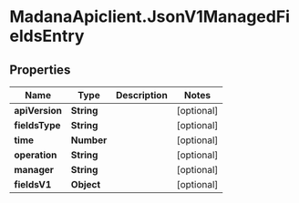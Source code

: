 # MadanaApiclient.JsonV1ManagedFieldsEntry

## Properties

Name | Type | Description | Notes
------------ | ------------- | ------------- | -------------
**apiVersion** | **String** |  | [optional] 
**fieldsType** | **String** |  | [optional] 
**time** | **Number** |  | [optional] 
**operation** | **String** |  | [optional] 
**manager** | **String** |  | [optional] 
**fieldsV1** | **Object** |  | [optional] 


